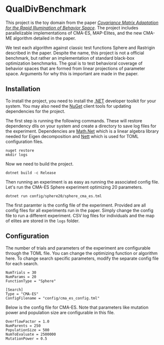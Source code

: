 # QualDivBenchmark

This project is the toy domain from the paper *[Covariance Matrix Adaptation for the Rapid Illumination of Behavior Space](https://arxiv.org/abs/1912.02400)*. The project includes parallelizable implementations of CMA-ES, MAP-Elites, and the new CMA-ME algorithm detailed in the paper.

We test each algorithm against classic test functions Sphere and Rastrigin described in the paper. Despite the name, this project is not a official benchmark, but rather an implementation of standard black-box optimization benchmarks. The goal is to test behavioral coverage of behavior spaces that are formed from linear projections of parameter space. Arguments for why this is important are made in the paper.

## Installation

To install the project, you need to install the [.NET](https://dotnet.microsoft.com/download) developer toolkit for your system. You may also need the [NuGet](https://docs.microsoft.com/en-us/nuget/install-nuget-client-tools) client tools for updating dependencies for the project.

The first step is running the following commands. These will restore dependency dlls on your system and create a directory to save log files for the experiment. Dependencies are [Math.Net](https://numerics.mathdotnet.com/) which is a linear algebra library needed for Eigen decomposition and [Nett](https://github.com/paiden/Nett) which is used for TOML configuration files.

```
nuget restore
mkdir logs
```

Now we need to build the project.

```
dotnet build -c Release
```

Then running an experiment is as easy as running the associated config file. Let's run the CMA-ES Sphere experiment optimizing 20 parameters.

```
dotnet run config/sphere20/sphere_cma_es.tml
```

The first paramter is the config file of the experiment. Provided are all config files for all experiments run in the paper. Simply change the config file to run a different experiment. CSV log files for individuals and the map of elites are stored in the `logs` folder.

## Configuration

The number of trials and parameters of the experiment are configurable through the TOML file. You can change the optimizing function or algorithm here. To change search specific parameters, modify the separate config file for each search.

```
NumTrials = 30
NumParams = 20
FunctionType = "Sphere"

[Search]
Type = "CMA-ES"
ConfigFilename = "config/cma_es_config.tml"
```

Below is the config file for CMA-ES. Note that parameters like mutation power and population size are configurable in this file.

```
OverflowFactor = 1.0
NumParents = 250
PopulationSize = 500
NumToEvaluate = 2500000
MutationPower = 0.5
```
